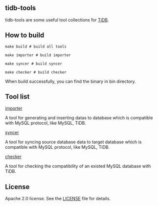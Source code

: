 ## tidb-tools

tidb-tools are some useful tool collections for [TiDB](https://github.com/pingcap/tidb).


## How to build

```
make build # build all tools

make importer # build importer

make syncer # build syncer

make checker # build checker
```

When build successfully, you can find the binary in bin directory. 

## Tool list

[importer](./importer)

A tool for generating and inserting datas to database which is compatible with MySQL protocol, like MySQL, TiDB.

[syncer](./syncer)

A tool for syncing source database data to target database which is compatible with MySQL protocol, like MySQL, TiDB.

[checker](./checker)

A tool for checking the compatibility of an existed MySQL database with TiDB.

## License
Apache 2.0 license. See the [LICENSE](./LICENSE) file for details.

